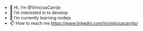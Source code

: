 - 👋 Hi, I’m @ViniciusCarrijo
- 👀 I’m interested in to develop
- 🌱 I’m currently learning nodejs 
- 📫 How to reach me https://www.linkedin.com/in/viniciuscarrijo/
